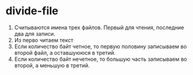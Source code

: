 # divide-file
1) Считываются имена трех файлов. Первый для чтения, последние два для записи.
3) Из перво читаем текст
4) Если количество байт четное, то первую половину записываем во второй файл, а оставшуююся в третий.
5) Если количество байт нечетное, то большую часть записываем во второй, а меньшую в третий.
